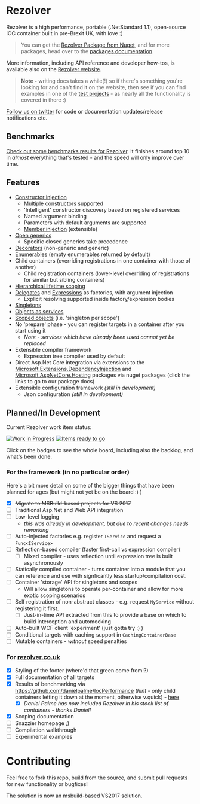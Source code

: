 Rezolver
========

Rezolver is a high performance, portable (.NetStandard 1.1), open-source IOC container built in pre-Brexit UK, with love :)

> You can get the [Rezolver Package from Nuget](https://www.nuget.org/packages/Rezolver/), and for more 
> packages, head over to the [packages documentation](http://rezolver.co.uk/developers/docs/nuget-packages/index.html).

More information, including API reference and developer how-tos, is available also on the
[Rezolver website](http://rezolver.co.uk).

> **Note -** writing docs takes a while(!) so if there's something you're looking for and can't find it
> on the website, then see if you can find examples in one of the [test projects](test/readme.md) - as nearly all
> the functionality is covered in there :)

[Follow us on twitter](https://twitter.com/RezolverIOC) for code or documentation updates/release notifications etc.

## Benchmarks

[Check out some benchmarks results for Rezolver](http://rezolver.co.uk/developers/docs/benchmarks.html).
It finishes around top 10 in *almost* everything that's tested - and the speed will only improve
over time. 

## Features

- [Constructor injection](http://rezolver.co.uk/developers/docs/constructor-injection/index.html)
  - Multiple constructors supported
  - 'Intelligent' constructor discovery based on registered services
  - Named argument binding
  - Parameters with default arguments are supported
  - [Member injection](http://rezolver.co.uk/developers/docs/constructor-injection/member-binding.html) (extensible)
- [Open generics](http://rezolver.co.uk/developers/docs/constructor-injection/generics.html) 
  - Specific closed generics take precedence
- [Decorators](http://rezolver.co.uk/developers/docs/decorators.html) (non-generic and generic)
- [Enumerables](http://rezolver.co.uk/developers/docs/enumerables.html) (empty enumerables returned by default)
- Child containers (overriding registrations in one container with those of another)
  - Child registration containers (lower-level overriding of registrations for similar but sibling containers)
- [Hierarchical lifetime scoping](http://rezolver.co.uk/developers/docs/lifetimes/container-scopes.html)
- [Delegates](http://rezolver.co.uk/developers/docs/delegates.html) and [Expressions](http://rezolver.co.uk/developers/docs/expressions.html) as factories, with argument injection
  - Explicit resolving supported inside factory/expression bodies
- [Singletons](http://rezolver.co.uk/developers/docs/lifetimes/singleton.html)
- [Objects as services](http://rezolver.co.uk/developers/docs/objects.html)
- [Scoped objects](http://rezolver.co.uk/developers/docs/lifetimes/scoped.html) (i.e. 'singleton per scope')
- No 'prepare' phase - you can register targets in a container after you start using it
  - *Note - services which have already been used cannot yet be replaced*
- Extensible compiler framework
  - Expression tree compiler used by default
- Direct Asp.Net Core integration via extensions to the [Microsoft.Extensions.DependencyInjection](http://rezolver.co.uk/developers/docs/nuget-packages/rezolver.microsoft.extensions.dependencyinjection.html) 
and [Microsoft.AspNetCore.Hosting](http://rezolver.co.uk/developers/docs/nuget-packages/rezolver.microsoft.aspnetcore.hosting.html) packages via nuget packages (click the links to go to our package docs)
- Extensible configuration framework *(still in development)*
  - Json configuration *(still in development)*

## Planned/In Development 

Current Rezolver work item status:

[![Work in Progress](https://badge.waffle.io/ZolutionSoftware/Rezolver.png?label=in%20progress&title=In%20Progress)](http://waffle.io/ZolutionSoftware/Rezolver) 
[![Items ready to go](https://badge.waffle.io/ZolutionSoftware/Rezolver.png?label=ready&title=Ready)](http://waffle.io/ZolutionSoftware/Rezolver)

Click on the badges to see the whole board, including also the backlog, and what's been done.

### For the framework (in no particular order)

Here's a bit more detail on some of the bigger things that have been planned for ages (but might not yet be on the board :) )

- [x] <strike>Migrate to MSBuild-based projects for VS 2017</strike>
- [ ] Traditional Asp.Net and Web API integration
- [ ] Low-level logging
  - *this was already in development, but due to recent changes needs reworking*
- [ ] Auto-injected factories e.g. register `IService` and request a `Func<IService>`
- [ ] Reflection-based compiler (faster first-call vs expression compiler)
  - [ ] Mixed compiler - uses reflection until expression tree is built asynchronously
- [ ] Statically compiled container - turns container into a module that you can reference
and use with signficantly less startup/compilation cost.
- [ ] Container 'storage' API for singletons and scopes
  - Will allow singletons to operate per-container and allow for more exotic scoping scenarios
- [ ] Self registration of non-abstract classes - e.g. request `MyService` without registering it
first.
  - [ ] Just-in-time API extracted from this to provide a base on which to build interception and automocking
- [ ] Auto-built WCF client 'experiment' (just gotta try :) )
- [ ] Conditional targets with caching support in `CachingContainerBase`
- [ ] Mutable containers - *without* speed penalties

### For [rezolver.co.uk](http://rezolver.co.uk)

- [x] Styling of the footer (where'd that green come from!?)
- [x] Full documentation of all targets
- [x] Results of benchmarking via https://github.com/danielpalme/IocPerformance (*hint* - only child containers letting it down at the moment, otherwise v.quick) - [here](http://rezolver.co.uk/developers/docs/benchmarks.html)
  - [x] *Daniel Palme has now included Rezolver in his stock list of containers - thanks Daniel!*
- [x] Scoping documentation
- [ ] Snazzier homepage ;)
- [ ] Compilation walkthrough
- [ ] Experimental examples

# Contributing

Feel free to fork this repo, build from the source, and submit pull requests for new functionality or bugfixes!

The solution is now an msbuild-based VS2017 solution.
